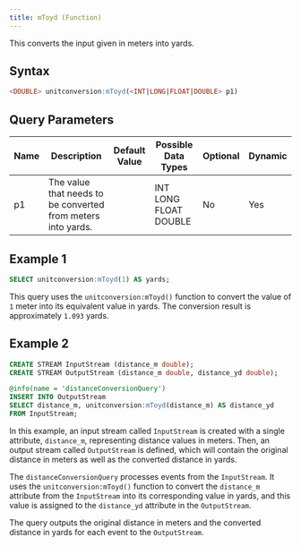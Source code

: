```yaml
---
title: mToyd (Function)
---
```


This converts the input given in meters into yards.

## Syntax

```sql
<DOUBLE> unitconversion:mToyd(<INT|LONG|FLOAT|DOUBLE> p1)
```

## Query Parameters

| Name | Description | Default Value | Possible Data Types   | Optional | Dynamic |
|------|-------------|---------------|-----------------------|----------|---------|
| p1   | The value that needs to be converted from meters into yards. |               | INT LONG FLOAT DOUBLE | No       | Yes     |

## Example 1

```sql
SELECT unitconversion:mToyd(1) AS yards;
```

This query uses the `unitconversion:mToyd()` function to convert the value of `1` meter into its equivalent value in yards. The conversion result is approximately `1.093` yards.

## Example 2

```sql
CREATE STREAM InputStream (distance_m double);
CREATE STREAM OutputStream (distance_m double, distance_yd double);

@info(name = 'distanceConversionQuery')
INSERT INTO OutputStream
SELECT distance_m, unitconversion:mToyd(distance_m) AS distance_yd
FROM InputStream;
```

In this example, an input stream called `InputStream` is created with a single attribute, `distance_m`, representing distance values in meters. Then, an output stream called `OutputStream` is defined, which will contain the original distance in meters as well as the converted distance in yards.

The `distanceConversionQuery` processes events from the `InputStream`. It uses the `unitconversion:mToyd()` function to convert the `distance_m` attribute from the `InputStream` into its corresponding value in yards, and this value is assigned to the `distance_yd` attribute in the `OutputStream`.

The query outputs the original distance in meters and the converted distance in yards for each event to the `OutputStream`.
